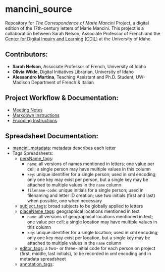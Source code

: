 # mancini_source

Repository for *The Correspondence of Marie Mancini* Project, a digital edition of the 17th-century letters of Marie Mancini. This project is a collaboration between Sarah Nelson, Associate Professor of French and the [Center for Digital Inquiry and Learning (CDIL)](https://cdil.lib.uidaho.edu/) at the University of Idaho.

## Contributors:
- **Sarah Nelson**, Associate Professor of French, University of Idaho
- **Olivia Wikle**, Digital Initiatives Librarian, University of Idaho
- **Alessandro Martina**, Teaching Assistant and Ph.D. Student, UW-Madison Department of French & Italian

## Project Workflow & Documentation:
- [Meeting Notes](/docs/meetings.md)
- [Markdown Instructions](/docs/transcription.md)
- [Encoding Instructions](/docs/encoding.md)

## Spreadsheet Documentation:
- [mancini_metadata](https://docs.google.com/spreadsheets/d/1ve8mjVhXRjiXzofISLAPInTzww7tZuK9NUtxJyBvMNk/edit?usp=sharing): metadata describes each letter
- Tags Spreadsheets:
    - [persName_tags](https://docs.google.com/spreadsheets/d/1LAvt-O72kRdg07OP7rPGmpFmYtjBstf51lrXT5hL3vU/edit?usp=sharing): 
        - `name`: all versions of names mentioned in letters; one value per cell; a single person may have multiple values in this column
        - `key`: unique identifier for a single person; used in xml encoding; only one key may exist per person, but a single key may be attached to multiple values in the `name` column
        - `filename-code`: unique initials for a single person; used in filenaming and letter ID creation; use two initials (first and last) when possible, one when necessary
    - [subject_tags](https://docs.google.com/spreadsheets/d/1_Gr3qSDQay_emRd4izQ5Oa8QDgTmgAc56EI_BrkYzDY/edit?usp=sharing): broad subjects to be globally applied to letters
    - [placeName_tags](https://docs.google.com/spreadsheets/d/1lHBBq97QJb7D_vgkehq_Vko7jts4X1LaOQ5_PfzpTGE/edit?usp=sharing): geographical locations mentioned in text
        - `name`: all versions of geographical locations mentioned in text; one value per cell; a single location may have multiple values in this column
        - `key`: unique identifier for a single location; used in xml encoding; only one key may exist per location, but a single key may be attached to multiple values in the `name` column
    - [editor_tags](https://docs.google.com/spreadsheets/d/1eKKw5Y33Yk4MzeiUJoUkh8yhO-J4BHNmGoucA-Y9YK8/edit?usp=sharing): a two- or three-initial code for each person on project (first, middle, last initials), to be recorded in xml encoding and in metadata spreadsheet
    - [annotation_tags](https://docs.google.com/spreadsheets/d/1aOrT2d-n5jl50cxi7on7YjdD0Ca-lfpL1k_SFzl54ho/edit?usp=sharing):
